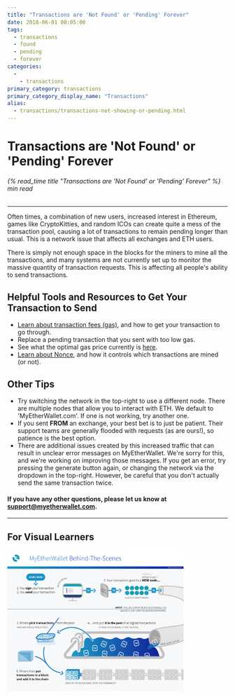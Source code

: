 ```yaml
---
title: "Transactions are 'Not Found' or 'Pending' Forever"
date: 2018-06-01 00:05:00
tags:
  - transactions
  - found
  - pending
  - forever
categories:
  - 
    - transactions
primary_category: transactions
primary_category_display_name: "Transactions"
alias:
  - transactions/transactions-not-showing-or-pending.html
---
```


# **Transactions are 'Not Found' or 'Pending' Forever**

###### {% read_time title "Transactions are 'Not Found' or 'Pending' Forever" %} min read

* * *

Often times, a combination of new users, increased interest in Ethereum, games like CryptoKitties, and random ICOs can create quite a mess of the transaction pool, causing a lot of transactions to remain pending longer than usual. This is a network issue that affects all exchanges and ETH users.

There is simply not enough space in the blocks for the miners to mine all the transactions, and many systems are not currently set up to monitor the massive quantity of transaction requests. This is affecting all people's ability to send transactions.

## **Helpful Tools and Resources to Get Your Transaction to Send**

-   [Learn about transaction fees (gas)](/@@@@@@/transactions/what-is-gas/), and how to get your transaction to go through.
-   Replace a pending transaction that you sent with too low gas.
-   See what the optimal gas price currently is [here](https://ethgasstation.info/).
-   [Learn about Nonce](/@@@@@@/transactions/what-is-nonce/), and how it controls which transactions are mined (or not).

## **Other Tips**

-   Try switching the network in the top-right to use a different node. There are multiple nodes that allow you to interact with ETH. We default to 'MyEtherWallet.com'. If one is not working, try another one.
-   If you sent **FROM** an exchange, your best bet is to just be patient. Their support teams are generally flooded with requests (as are ours!), so patience is the best option.
-   There are additional issues created by this increased traffic that can result in unclear error messages on MyEtherWallet. We're sorry for this, and we're working on improving those messages. If you get an error, try pressing the generate button again, or changing the network via the dropdown in the top-right. However, be careful that you don't actually send the same transaction twice.

#### **If you have any other questions, please let us know at [support@myetherwallet.com](mailto:support@myetherwallet.com).**

* * *

## **For Visual Learners**

<img src="/images/posts/transactions/tx_pool_infographic.png" width="80%" />
